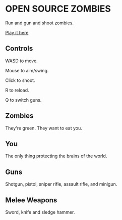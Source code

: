 # OPEN SOURCE ZOMBIES

Run and gun and shoot zombies.

[Play it here](https://macflash.github.io/open-source-zombies)

## Controls

WASD to move.

Mouse to aim/swing.

Click to shoot.

R to reload.

Q to switch guns.

## Zombies

They're green. They want to eat you.

## You

The only thing protecting the brains of the world.

## Guns

Shotgun, pistol, sniper rifle, assault rifle, and minigun.

## Melee Weapons

Sword, knife and sledge hammer.
